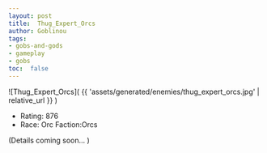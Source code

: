 ```yaml
---
layout: post
title:  Thug_Expert_Orcs
author: Goblinou
tags:
- gobs-and-gods
- gameplay
- gobs
toc:  false
---
```


![Thug_Expert_Orcs]( {{ 'assets/generated/enemies/thug_expert_orcs.jpg' | relative_url }} )
- Rating: 876
- Race: Orc  Faction:Orcs

(Details coming soon... )